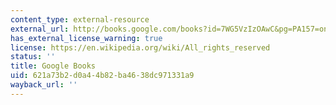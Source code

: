 ```yaml
---
content_type: external-resource
external_url: http://books.google.com/books?id=7WG5VzIzOAwC&pg=PA157=onepage
has_external_license_warning: true
license: https://en.wikipedia.org/wiki/All_rights_reserved
status: ''
title: Google Books
uid: 621a73b2-d0a4-4b82-ba46-38dc971331a9
wayback_url: ''
---
```

